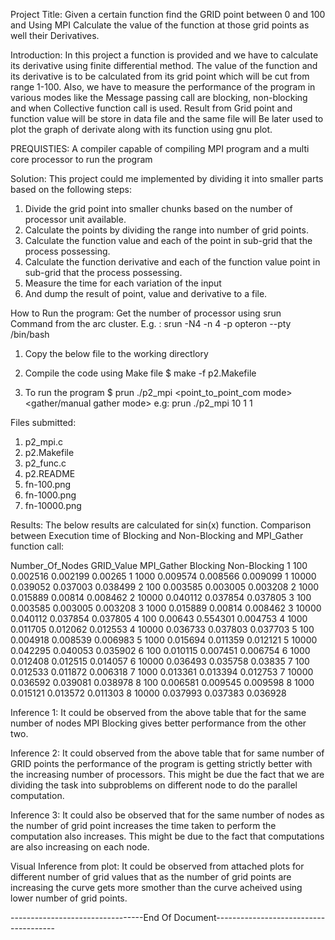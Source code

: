 Project Title: Given a certain function find the GRID point between 0 and 100 and Using MPI Calculate the value of the function at those grid points as well their Derivatives.

Introduction: In this project a function is provided and we have to calculate its derivative using finite differential method. The value of the function and its derivative is to be calculated from its grid point which will be cut from range 1-100.
Also, we have to measure the performance of the program in various modes like the Message passing call are blocking, non-blocking and when Collective function call is used. Result from Grid point and function value will be store in data file and the same file will
Be later used to plot the graph of derivate along with its function using gnu plot.

PREQUISTIES: A compiler capable of compiling MPI program and a multi core processor to run the program

Solution: This project could me implemented by dividing it into smaller parts based on the following steps:
1. Divide the grid point into smaller chunks based on the number of processor unit available.
2. Calculate the points by dividing the range into number of grid points.
3. Calculate the function value and each of the point in sub-grid that the process possessing.
4.  Calculate the function derivative and each of the function value point in sub-grid that the process possessing.
5. Measure the time for each variation of the input
6. And dump the result of point, value and derivative to a file.

How to Run the program:
Get the number of processor using srun Command from the arc cluster.
E.g. : srun -N4 -n 4 -p opteron --pty /bin/bash
1. Copy the below file to the working directlory

2. Compile the code using Make file
$ make -f p2.Makefile

3. To run the program 
$ prun ./p2_mpi <number of grid points> <point_to_point_com mode> <gather/manual gather mode>
e.g:  prun ./p2_mpi 10 1 1

Files submitted:
1. p2_mpi.c
2. p2.Makefile
3. p2_func.c
4. p2.README
5. fn-100.png
6. fn-1000.png
7. fn-10000.png

Results:
The below results are calculated for sin(x) function.
Comparison between Execution time of Blocking and Non-Blocking and MPI_Gather function call:

Number_Of_Nodes	GRID_Value		MPI_Gather	Blocking	Non-Blocking
1				100				0.002516	0.002199	0.00265
1				1000			0.009574	0.008566	0.009099
1				10000			0.039052	0.037003	0.038499
2				100				0.003585	0.003005	0.003208
2				1000			0.015889	0.00814		0.008462
2				10000			0.040112	0.037854	0.037805
3				100				0.003585	0.003005	0.003208
3				1000			0.015889	0.00814		0.008462
3				10000			0.040112	0.037854	0.037805
4				100				0.00643		0.554301	0.004753
4				1000			0.011705	0.012062	0.012553
4				10000			0.036733	0.037803	0.037703
5				100				0.004918	0.008539	0.006983
5				1000			0.015694	0.011359	0.012121
5				10000			0.042295	0.040053	0.035902
6				100				0.010115	0.007451	0.006754
6				1000			0.012408	0.012515	0.014057
6				10000			0.036493	0.035758	0.03835
7				100				0.012533	0.011872	0.006318
7				1000			0.013361	0.013394	0.012753
7				10000			0.036592	0.039081	0.038978
8				100				0.006581	0.009545	0.009598
8				1000			0.015121	0.013572	0.011303
8				10000			0.037993	0.037383	0.036928

Inference 1:
It could be observed from the above table that for the same number of nodes MPI Blocking gives better performance from the other two.

Inference 2:
It could observed from the above table that for same number of GRID points the performance of the program is getting strictly better with the increasing number of processors. This might be due the fact that we are dividing the task into subproblems on different node to do the parallel computation.

Inference 3:
It could also be observed that for the same number of nodes as the number of grid point increases the time taken to perform the computation also increases. This might be due to the fact that computations are also increasing on each node.

Visual Inference from plot:
It could be observed from attached plots for different number of grid values that as the number of grid points are increasing the curve gets more smother than the curve acheived using lower number of grid points.

---------------------------------End Of Document--------------------------------------

